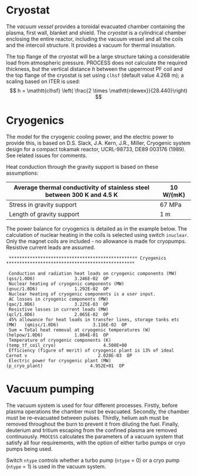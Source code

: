 # Cryostat
The _vacuum vessel_ provides a toroidal evacuated chamber containing the plasma, first wall, blanket and shield.  The _cryostat_ is a cylindrical chamber enclosing the entire reactor, including the vacuum vessel and all the coils and the intercoil structure.  It provides a vacuum for thermal insulation. 

The top flange of the cryostat will be a large structure taking a considerable load from atmospheric pressure.  PROCESS does not calculate the required thickness, but the vertical distance *h* between the uppermost PF coil and the top flange of the cryostat is set using `clhsf` (default value 4.268 m); a scaling based on ITER is used:
$$
h = \mathtt{clhsf} \left( \frac{2 \times \mathtt{rdewex}}{28.440}\right)
$$

# Cryogenics
The model for the cryogenic cooling power, and the electric power to provide this, is based on D.S. Slack, J.A. Kern, J.R., Miller, Cryogenic system design for a compact tokamak reactor, UCRL-98733, DE89 003176 (1989).  See related issues for comments.

Heat conduction through the gravity support is based on these assumptions:  

| Average thermal conductivity of stainless steel between 300 K and 4.5 K | 10 W/(mK) |
|-------------------------------------------------------------------------|-----------|
| Stress in gravity support                                               | 67 MPa    |
| Length of gravity support                                               | 1 m       |

The power balance for cryogenics is detailed as in the example below.  The calculation of nuclear heating in the coils is selected using switch `inuclear`.  Only the magnet coils are included - no allowance is made for cryopumps.  Resistive current leads are assumed.

``` 
 ************************************************* Cryogenics *************************************************
 
 Conduction and radiation heat loads on cryogenic components (MW)         (qss/1.0D6)               3.246E-02  OP 
 Nuclear heating of cryogenic components (MW)                             (qnuc/1.0D6)              1.292E-02  OP 
 Nuclear heating of cryogenic components is a user input.
 AC losses in cryogenic components (MW)                                   (qac/1.0D6)               3.225E-03  OP 
 Resistive losses in current leads (MW)                                   (qcl/1.0D6)               2.065E-02  OP 
 45% allowance for heat loads in transfer lines, storage tanks etc (MW)   (qmisc/1.0D6)             3.116E-02  OP 
 Sum = Total heat removal at cryogenic temperatures (W)                   (helpow/1.0D6)            1.004E-01  OP 
 Temperature of cryogenic components (K)                                  (temp_tf_coil_cryo)                  4.500E+00     
 Efficiency (figure of merit) of cryogenic plant is 13% of ideal Carnot v                           2.028E-03  OP 
 Electric power for cryogenic plant (MW)                                  (p_cryo_plant)                  4.952E+01  OP 
```

# Vacuum pumping
The vacuum system is used for four different processes. Firstly, before plasma operations the chamber must be evacuated. Secondly, the chamber must be re-evacuated between pulses. Thirdly, helium ash must be removed throughout the burn to prevent it from diluting the fuel. Finally, deuterium and tritium escaping from the confined plasma are removed continuously. `PROCESS` calculates the parameters of a vacuum system that satisfy all four requirements, with the option of either turbo pumps or cryo pumps being used.

Switch `ntype` controls whether a turbo pump (`ntype` = 0) or a cryo pump (`ntype` = 1) is used in the vacuum system.
